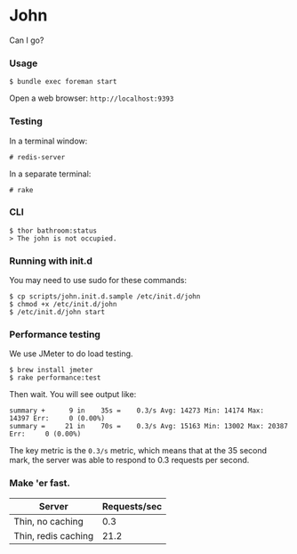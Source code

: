 John
====

Can I go?


### Usage

    $ bundle exec foreman start

Open a web browser: `http://localhost:9393`

### Testing

In a terminal window:

    # redis-server

In a separate terminal:

    # rake

### CLI

    $ thor bathroom:status
    > The john is not occupied.

### Running with init.d

You may need to use sudo for these commands:

    $ cp scripts/john.init.d.sample /etc/init.d/john
    $ chmod +x /etc/init.d/john
    $ /etc/init.d/john start

### Performance testing

We use JMeter to do load testing.

    $ brew install jmeter
    $ rake performance:test

Then wait. You will see output like:

```
summary +      9 in    35s =    0.3/s Avg: 14273 Min: 14174 Max:
14397 Err:     0 (0.00%)
summary =     21 in    70s =    0.3/s Avg: 15163 Min: 13002 Max: 20387
Err:     0 (0.00%)
```

The key metric is the `0.3/s` metric, which means that at the 35 second
mark, the server was able to respond to 0.3 requests per second.

### Make 'er fast.

Server                  | Requests/sec
----------------------- | -------------------
Thin, no caching        | 0.3
Thin, redis caching     | 21.2

